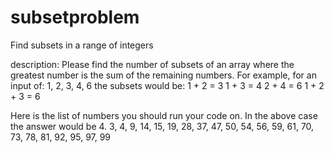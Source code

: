 subsetproblem
=============

Find subsets in a range of integers

description:
Please find the number of subsets of an array where the greatest number
is the sum of the remaining numbers. 
For example, for an input of: 1, 2, 3, 4, 6
the subsets would be:
1 + 2 = 3
1 + 3 = 4
2 + 4 = 6
1 + 2 + 3 = 6

Here is the list of numbers you should run your code on. In the above
case the answer would be 4.
3, 4, 9, 14, 15, 19, 28, 37, 47, 50, 54, 56, 59, 61, 70, 73, 78, 81,
92, 95, 97, 99
